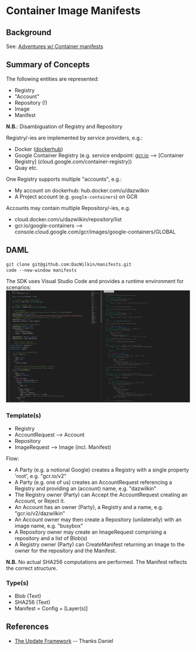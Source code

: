 # Container Image Manifests

## Background

See: [Adventures w/ Container manifests](https://medium.com/google-cloud/adventures-w-docker-manifests-78f255d662ff)


## Summary of Concepts

The following entities are represented:
* Registry
* "Account"
* Repository (!)
* Image
* Manifest

**N.B.**: Disambiguation of Registry and Repository

Registry/-ies are implemented by service providers, e.g.:
* Docker ([dockerhub](hub.docker.com))
* Google Container Registry (e.g. service endpoint: [gcr.io](gcr.io) --> [Container Registry]
(cloud.google.com/container-registry))
* Quay etc.

One Registry supports multiple "accounts", e.g.:
* My account on dockerhub: hub.docker.com/u/dazwilkin
* A Project account (e.g. `google-containers`) on GCR

Accounts may contain multiple Repository/-ies, e.g.
* cloud.docker.com/u/dazwilkin/repository/list
* gcr.io/google-containers --> console.cloud.google.com/gcr/images/google-containers/GLOBAL


## DAML

```
git clone git@github.com:DazWilkin/manifests.git
code --new-window manifests
```

The SDK uses Visual Studio Code and provides a runtime environment for scenarios:
![](vscode.png)


### Template(s)

* Registry
* AccountRequest --> Account
* Repository
* ImageRequest --> Image (incl. Manifest)

Flow:
* A Party (e.g. a notional Google) creates a Registry with a single property 'root', e.g. "gcr.io/v2"
* A Party (e.g. one of us) creates an AccountRequest referencing a Registry and providing an (account) name, e.g. "dazwilkin"
* The Registry owner (Party) can Accept the AccountRequest creating an Account, or Reject it.
* An Account has an owner (Party), a Registry and a name, e.g. "gcr.io/v2/dazwilkin"
* An Account owner may then create a Repository (unilaterally) with an image name, e.g. "busybox"
* A Repository owner may create an ImageRequest comprising a repository and a list of Blob(s)
* A Registry owner (Party) can CreateManifest returning an Image to the owner for the repository and the Manifest.

**N.B.** No actual SHA256 computations are performed. The Manifest reflects the correct structure.

### Type(s)

* Blob (Text)
* SHA256 (Text)
* Manifest = Config + [Layer(s)]

## References

* [The Update Framework](https://theupdateframework.github.io/) -- Thanks Daniel